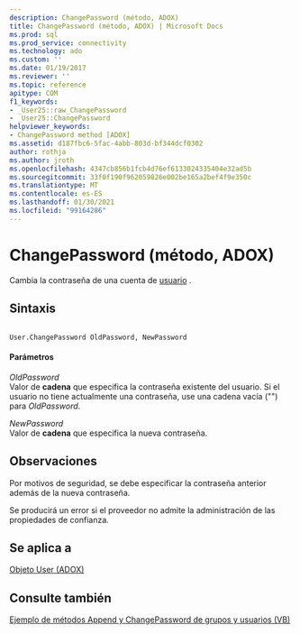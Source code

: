 ```yaml
---
description: ChangePassword (método, ADOX)
title: ChangePassword (método, ADOX) | Microsoft Docs
ms.prod: sql
ms.prod_service: connectivity
ms.technology: ado
ms.custom: ''
ms.date: 01/19/2017
ms.reviewer: ''
ms.topic: reference
apitype: COM
f1_keywords:
- _User25::raw_ChangePassword
- _User25::ChangePassword
helpviewer_keywords:
- ChangePassword method [ADOX]
ms.assetid: d187fbc6-5fac-4abb-803d-bf344dcf0302
author: rothja
ms.author: jroth
ms.openlocfilehash: 4347cb856b1fcb4d76ef6133024335404e32ad5b
ms.sourcegitcommit: 33f0f190f962059826e002be165a2bef4f9e350c
ms.translationtype: MT
ms.contentlocale: es-ES
ms.lasthandoff: 01/30/2021
ms.locfileid: "99164286"
---
```

# <a name="changepassword-method-adox"></a>ChangePassword (método, ADOX)
Cambia la contraseña de una cuenta de [usuario](./user-object-adox.md) .  
  
## <a name="syntax"></a>Sintaxis  
  
```  
  
User.ChangePassword OldPassword, NewPassword  
```  
  
#### <a name="parameters"></a>Parámetros  
 *OldPassword*  
 Valor de **cadena** que especifica la contraseña existente del usuario. Si el usuario no tiene actualmente una contraseña, use una cadena vacía ("") para *OldPassword*.  
  
 *NewPassword*  
 Valor de **cadena** que especifica la nueva contraseña.  
  
## <a name="remarks"></a>Observaciones  
 Por motivos de seguridad, se debe especificar la contraseña anterior además de la nueva contraseña.  
  
 Se producirá un error si el proveedor no admite la administración de las propiedades de confianza.  
  
## <a name="applies-to"></a>Se aplica a  
 [Objeto User (ADOX)](./user-object-adox.md)  
  
## <a name="see-also"></a>Consulte también  
 [Ejemplo de métodos Append y ChangePassword de grupos y usuarios (VB)](./groups-and-users-append-changepassword-methods-example-vb.md)